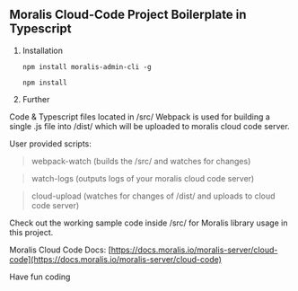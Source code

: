 
## Moralis Cloud-Code Project Boilerplate in Typescript

  

1. Installation

    `npm install moralis-admin-cli -g`

    `npm install`

2. Further

  

Code & Typescript files located in /src/
Webpack is used for building a single .js file into /dist/ which will be uploaded to moralis cloud code server.

User provided scripts:

> webpack-watch (builds the /src/ and watches for changes)

> watch-logs (outputs logs of your moralis cloud code server)

> cloud-upload (watches for changes of /dist/ and uploads to cloud code server)
  
Check out the working sample code inside /src/ for Moralis library usage in this project.

Moralis Cloud Code Docs: [https://docs.moralis.io/moralis-server/cloud-code](https://docs.moralis.io/moralis-server/cloud-code)

  

Have fun coding